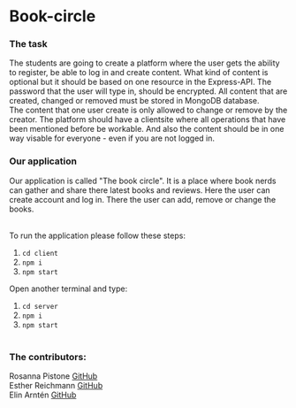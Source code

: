 # Book-circle

### The task

The students are going to create a platform where the user gets the ability to register, be able to log in and create content. What kind of content is optional but it should be based on one resource in the Express-API. The password that the user will type in, should be encrypted. All content that are created, changed or removed must be stored in MongoDB database. <br>
The content that one user create is only allowed to change or remove by the creator. The platform should have a clientsite where all operations that have been mentioned before be workable. And also the content should be in one way visable for everyone - even if you are not logged in. <br>

### Our application

Our application is called "The book circle". It is a place where book nerds can gather and share there latest books and reviews. Here the user can create account and log in. There the user can add, remove or change the books. <br> <br>

To run the application please follow these steps: <br>

1. `cd client` <br>
2. `npm i` <br>
3. `npm start`

Open another terminal and type: <br>

1. `cd server` <br>
2. `npm i` <br>
3. `npm start` <br> <br>

### The contributors:

Rosanna Pistone [GitHub](https://github.com/rosannapistone) <br>
Esther Reichmann [GitHub](https://github.com/ezzequ) <br>
Elin Arntén [GitHub](https://github.com/elinarnten)
